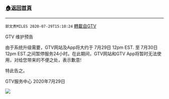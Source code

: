 ﻿###  [:house:返回首頁](https://github.com/ourhimalayas/txt)
---

`郭文贵MILES 2020-07-29T15:10:24` [轉載自GTV](https://gtv.org/web/#/UserInfo/5e596957357cc612d35a8044)

GTV 维护预告

由于系统升级需要，GTV网站及App将大约于 7月29日 12pm EST. 至 7月30日12pm EST.之间暂停服务24小时。在此期间，GTV网站和GTV App将暂时无法使用，对给您带来的不便之处，表示歉意!

特此告之。

GTV服务中心
2020年7月29日

![](https://filegroup.gtv.org/cdn-cgi/image/width=600/https://filegroup.gtv.org/group2/default/20200729/15/10/1/b608255f18561fdeeb1ca7e21182a5d6.png)
